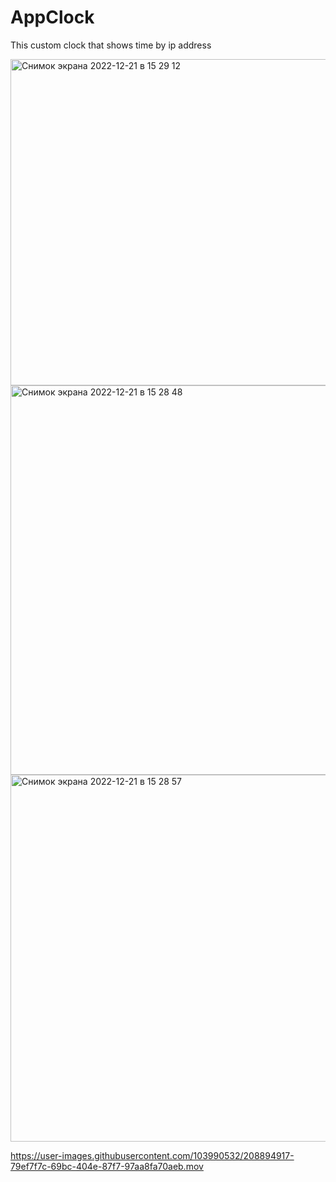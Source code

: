 # AppClock
This custom clock that shows time by ip address

<img width="522" alt="Снимок экрана 2022-12-21 в 15 29 12" src="https://user-images.githubusercontent.com/103990532/208895143-85f17f88-ab6e-4d13-9e5d-e28b29d67e2f.png">
<img width="623" alt="Снимок экрана 2022-12-21 в 15 28 48" src="https://user-images.githubusercontent.com/103990532/208895155-d37e3aec-e982-46cb-a424-15595270679b.png">


<img width="587" alt="Снимок экрана 2022-12-21 в 15 28 57" src="https://user-images.githubusercontent.com/103990532/208895165-9bb801c7-84e8-4ff2-8e75-25071a67af8a.png">


https://user-images.githubusercontent.com/103990532/208894917-79ef7f7c-69bc-404e-87f7-97aa8fa70aeb.mov

